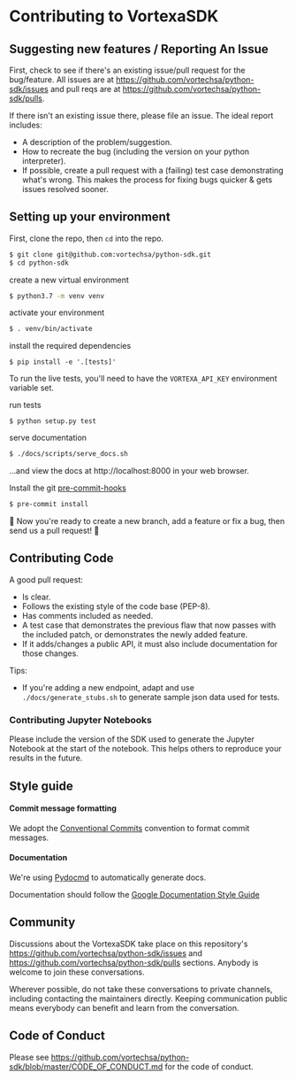 # Contributing to VortexaSDK


## Suggesting new features / Reporting An Issue

First, check to see if there's an existing issue/pull request for the
bug/feature. All issues are at https://github.com/vortechsa/python-sdk/issues and pull reqs are at
https://github.com/vortechsa/python-sdk/pulls.

If there isn't an existing issue there, please file an issue. The
ideal report includes:

-  A description of the problem/suggestion.
-  How to recreate the bug (including the version on your python interpreter).
-  If possible, create a pull request with a (failing) test case
   demonstrating what's wrong. This makes the process for fixing bugs
   quicker & gets issues resolved sooner.

## Setting up your environment

First, clone the repo, then `cd` into the repo.

```bash
$ git clone git@github.com:vortechsa/python-sdk.git
$ cd python-sdk
```

create a new virtual environment
```bash
$ python3.7 -m venv venv
```

activate your environment
```bash
$ . venv/bin/activate
```

install the required dependencies
```
$ pip install -e '.[tests]'
```

To run the live tests, you'll need to have the `VORTEXA_API_KEY` environment variable set.

run tests
```
$ python setup.py test
```

serve documentation
```bash
$ ./docs/scripts/serve_docs.sh
```
…and view the docs at http://localhost:8000 in your web browser.

Install the git [pre-commit-hooks](https://pre-commit.com/#3-install-the-git-hook-scripts)
```bash
$ pre-commit install
```


:tada: Now you're ready to create a new branch, add a feature or fix a bug, then send us a pull request! :tada:

## Contributing Code

A good pull request:
-  Is clear.
-  Follows the existing style of the code base (PEP-8).
-  Has comments included as needed.
-  A test case that demonstrates the previous flaw that now passes with
   the included patch, or demonstrates the newly added feature.
-  If it adds/changes a public API, it must also include documentation
   for those changes.

Tips:
- If you're adding a new endpoint, adapt and use `./docs/generate_stubs.sh` to generate sample json data used for tests.

### Contributing Jupyter Notebooks

Please include the version of the SDK used to generate the Jupyter Notebook at the start of the notebook. This helps others to reproduce your results in the future.

## Style guide

#### Commit message formatting
We adopt the [Conventional Commits](https://www.conventionalcommits.org) convention to format commit messages.


#### Documentation
We're using [Pydocmd](https://github.com/NiklasRosenstein/pydoc-markdown)
to automatically generate docs.

Documentation should follow the [Google Documentation Style Guide](https://developers.google.com/style/api-reference-comments)


## Community

Discussions about the VortexaSDK take place on this repository's https://github.com/vortechsa/python-sdk/issues and https://github.com/vortechsa/python-sdk/pulls sections. Anybody is welcome to join these conversations.

Wherever possible, do not take these conversations to private channels, including contacting the maintainers directly. Keeping communication public means everybody can benefit and learn from the conversation.

## Code of Conduct

Please see https://github.com/vortechsa/python-sdk/blob/master/CODE_OF_CONDUCT.md for the code of conduct.
